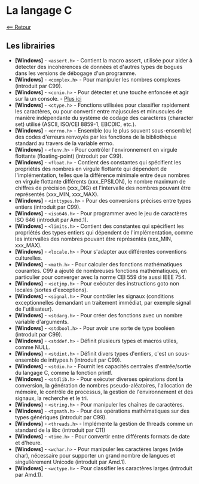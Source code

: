 # La langage C

[<== Retour](../../langage_c.md)

## Les librairies

- **[Windows]** - `<assert.h>` - Contient la macro assert, utilisée pour aider à détecter des incohérences de données et d'autres types de bogues dans les versions de débogage d'un programme.
- **[Windows]** - `<complex.h>` - Pour manipuler les nombres complexes (introduit par C99).
- **[Windows]** - `<conio.h>` - Pour détecter et une touche enfoncée et agir sur la un console. - [Plus ici](https://boowiki.info/art/bibliotheque-standard-c/conio-h.html)
- **[Windows]** - `<ctype.h>` - Fonctions utilisées pour classifier rapidement les caractères, ou pour convertir entre majuscules et minuscules de manière indépendante du système de codage des caractères (character set) utilisé (ASCII, ISO/CEI 8859-1, EBCDIC, etc.).
- **[Windows]** - `<errno.h>` - Ensemble (ou le plus souvent sous-ensemble) des codes d'erreurs renvoyés par les fonctions de la bibliothèque standard au travers de la variable errno.
- **[Windows]** - `<fenv.h>` - Pour contrôler l'environnement en virgule flottante (floating-point) (introduit par C99).
- **[Windows]** - `<float.h>` - Contient des constantes qui spécifient les propriétés des nombres en virgule flottante qui dépendent de l'implémentation, telles que la différence minimale entre deux nombres en virgule flottante différents (xxx_EPSILON), le nombre maximum de chiffres de précision (xxx_DIG) et l'intervalle des nombres pouvant être représentés (xxx_MIN, xxx_MAX).
- **[Windows]** - `<inttypes.h>` - Pour des conversions précises entre types entiers (introduit par C99).
- **[Windows]** - `<iso646.h>` - Pour programmer avec le jeu de caractères ISO 646 (introduit par Amd.1).
- **[Windows]** - `<limits.h>` - Contient des constantes qui spécifient les propriétés des types entiers qui dépendent de l'implémentation, comme les intervalles des nombres pouvant être représentés (xxx_MIN, xxx_MAX).
- **[Windows]** - `<locale.h>` - Pour s'adapter aux différentes conventions culturelles.
- **[Windows]** - `<math.h>` - Pour calculer des fonctions mathématiques courantes. C99 a ajouté de nombreuses fonctions mathématiques, en particulier pour converger avec la norme CEI 559 dite aussi IEEE 754.
- **[Windows]** - `<setjmp.h>` - Pour exécuter des instructions goto non locales (sortes d'exceptions).
- **[Windows]** - `<signal.h>` - Pour contrôler les signaux (conditions exceptionnelles demandant un traitement immédiat, par exemple signal de l'utilisateur).
- **[Windows]** - `<stdarg.h>` - Pour créer des fonctions avec un nombre variable d'arguments.
- **[Windows]** - `<stdbool.h>` - Pour avoir une sorte de type booléen (introduit par C99).
- **[Windows]** - `<stddef.h>` - Définit plusieurs types et macros utiles, comme NULL.
- **[Windows]** - `<stdint.h>` - Définit divers types d'entiers, c'est un sous-ensemble de inttypes.h (introduit par C99).
- **[Windows]** - `<stdio.h>` - Fournit les capacités centrales d'entrée/sortie du langage C, comme la fonction printf.
- **[Windows]** - `<stdlib.h>` - Pour exécuter diverses opérations dont la conversion, la génération de nombres pseudo-aléatoires, l'allocation de mémoire, le contrôle de processus, la gestion de l'environnement et des signaux, la recherche et le tri.
- **[Windows]** - `<string.h>` - Pour manipuler les chaînes de caractères.
- **[Windows]** - `<tgmath.h>` - Pour des opérations mathématiques sur des types génériques (introduit par C99).
- **[Windows]** - `<threads.h>` - Implémente la gestion de threads comme un standard de la libc (introduit par C11)
- **[Windows]** - `<time.h>` - Pour convertir entre différents formats de date et d'heure.
- **[Windows]** - `<wchar.h>` - Pour manipuler les caractères larges (wide char), nécessaire pour supporter un grand nombre de langues et singulièrement Unicode (introduit par Amd.1).
- **[Windows]** - `<wctype.h>` - Pour classifier les caractères larges (introduit par Amd.1).